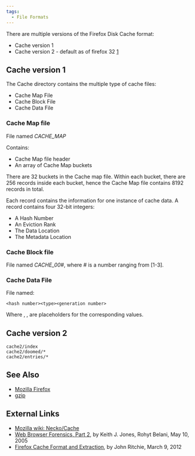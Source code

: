 ```yaml
---
tags:
  - File Formats
---
```

There are multiple versions of the Firefox Disk Cache format:

* Cache version 1
* Cache version 2 - default as of firefox 32
  [1](http://www.janbambas.cz/new-firefox-http-cache-enabled/)

## Cache version 1

The Cache directory contains the multiple type of cache files:

* Cache Map File
* Cache Block File
* Cache Data File

### Cache Map file

File named _CACHE_MAP_

Contains:

* Cache Map file header
* An array of Cache Map buckets

There are 32 buckets in the Cache map file. Within each bucket, there
are 256 records inside each bucket, hence the Cache Map file contains
8192 records in total.

Each record contains the information for one instance of cache data. A
record contains four 32-bit integers:

* A Hash Number
* An Eviction Rank
* The Data Location
* The Metadata Location

### Cache Block file

File named _CACHE_00#_, where \# is a number ranging from \[1-3\].

### Cache Data File

File named:

    <hash number><type><generation number>

Where <hash number>, <type>, <generation number> are placeholders for
the corresponding values.

## Cache version 2

    cache2/index
    cache2/doomed/*
    cache2/entries/*

## See Also

* [Mozilla Firefox](mozilla_firefox.md)
* [gzip](gzip.md)

## External Links

* [Mozilla wiki: Necko/Cache](https://wiki.mozilla.org/Necko/Cache)
* [Web Browser Forensics, Part 2](https://community.broadcom.com/symantecenterprise/communities/community-home/librarydocuments/viewdocument?DocumentKey=30e9590f-e848-4857-8bd1-adf70638af36http://www.symantec.com/connect/articles/web-browser-forensics-part-2CommunityKey=1ecf5f55-9545-44d6-b0f4-4e4a7f5f5e68http://www.symantec.com/connect/articles/web-browser-forensics-part-2tab=librarydocuments),
  by Keith J. Jones, Rohyt Belani, May 10, 2005
* [Firefox Cache Format and Extraction](https://www.forensicfocus.com/articles/firefox-cache-format-and-extraction/),
  by John Ritchie, March 9, 2012
